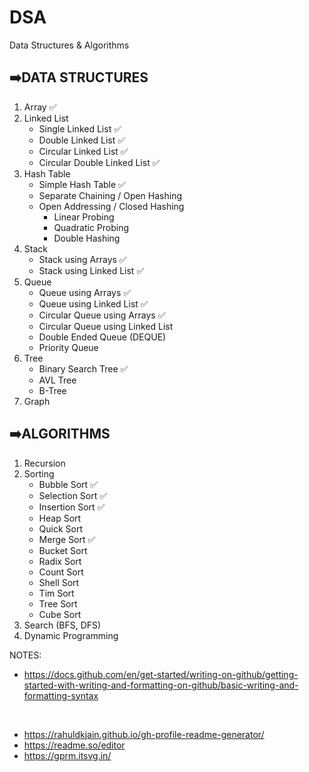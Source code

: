 # DSA

Data Structures & Algorithms

## ➡️DATA STRUCTURES
1. Array ✅
2. Linked List
    - Single Linked List ✅
    - Double Linked List ✅
    - Circular Linked List ✅
    - Circular Double Linked List ✅
3. Hash Table
    - Simple Hash Table ✅
    - Separate Chaining / Open Hashing
    - Open Addressing / Closed Hashing
        - Linear Probing
        - Quadratic Probing
        - Double Hashing
4. Stack
    - Stack using Arrays ✅
    - Stack using Linked List ✅
5. Queue
    - Queue using Arrays ✅
    - Queue using Linked List ✅
    - Circular Queue using Arrays ✅
    - Circular Queue using Linked List
    - Double Ended Queue (DEQUE)
    - Priority Queue
6. Tree
    - Binary Search Tree ✅
    - AVL Tree
    - B-Tree
7. Graph

## ➡️ALGORITHMS
1. Recursion
2. Sorting
    - Bubble Sort ✅
    - Selection Sort ✅
    - Insertion Sort ✅
    - Heap Sort
    - Quick Sort
    - Merge Sort ✅
    - Bucket Sort
    - Radix Sort
    - Count Sort
    - Shell Sort
    - Tim Sort
    - Tree Sort
    - Cube Sort
3. Search (BFS, DFS)
4. Dynamic Programming

NOTES: 
- https://docs.github.com/en/get-started/writing-on-github/getting-started-with-writing-and-formatting-on-github/basic-writing-and-formatting-syntax

<br>

- https://rahuldkjain.github.io/gh-profile-readme-generator/
- https://readme.so/editor
- https://gprm.itsvg.in/